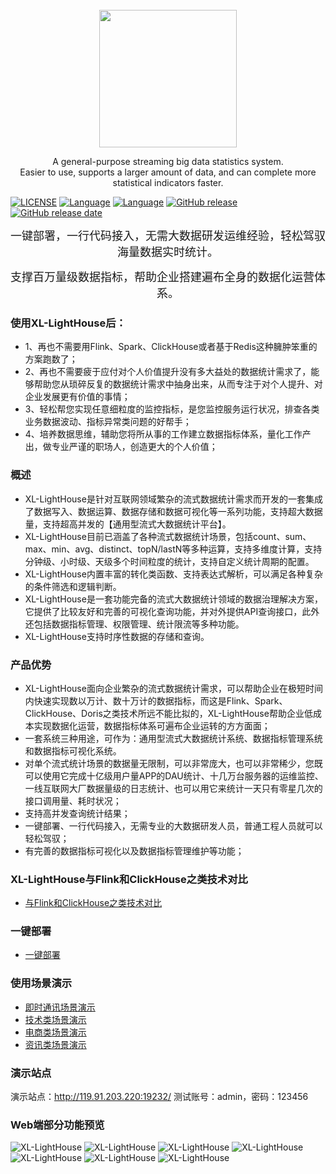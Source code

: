 <br>
<div align="center">
	<img src="https://lighthousedp-1300542249.cos.ap-nanjing.myqcloud.com/screenshot_v2/26.jpg" width="220px;">
</div>

<p align="center">
A general-purpose streaming big data statistics system.<br>
Easier to use, supports a larger amount of data, and can complete more statistical indicators faster.
</p>

[![LICENSE](https://img.shields.io/github/license/xl-xueling/xl-lighthouse.svg)](https://github.com/xl-xueling/xl-lighthouse/blob/master/LICENSE)
[![Language](https://img.shields.io/badge/language-Java-blue.svg)](https://www.java.com)
[![Language](https://img.shields.io/badge/build-passing-blue.svg)](https://github.com/xl-xueling/xl-lighthouse)
[![GitHub release](https://img.shields.io/github/tag/xl-xueling/xl-lighthouse.svg?label=release)](https://github.com/xl-xueling/xl-lighthouse/releases)
[![GitHub release date](https://img.shields.io/github/release-date/xl-xueling/xl-lighthouse.svg)](https://github.com/xl-xueling/xl-lighthouse/releases)

<p align="center"><font size="4">一键部署，一行代码接入，无需大数据研发运维经验，轻松驾驭海量数据实时统计。</font></p>
<p align="center"><font size="4">支撑百万量级数据指标，帮助企业搭建遍布全身的数据化运营体系。</font></p>

### 使用XL-LightHouse后：

* 1、再也不需要用Flink、Spark、ClickHouse或者基于Redis这种臃肿笨重的方案跑数了；
* 2、再也不需要疲于应付对个人价值提升没有多大益处的数据统计需求了，能够帮助您从琐碎反复的数据统计需求中抽身出来，从而专注于对个人提升、对企业发展更有价值的事情；
* 3、轻松帮您实现任意细粒度的监控指标，是您监控服务运行状况，排查各类业务数据波动、指标异常类问题的好帮手；
* 4、培养数据思维，辅助您将所从事的工作建立数据指标体系，量化工作产出，做专业严谨的职场人，创造更大的个人价值；

### 概述

* XL-LightHouse是针对互联网领域繁杂的流式数据统计需求而开发的一套集成了数据写入、数据运算、数据存储和数据可视化等一系列功能，支持超大数据量，支持超高并发的【通用型流式大数据统计平台】。
* XL-LightHouse目前已涵盖了各种流式数据统计场景，包括count、sum、max、min、avg、distinct、topN/lastN等多种运算，支持多维度计算，支持分钟级、小时级、天级多个时间粒度的统计，支持自定义统计周期的配置。
* XL-LightHouse内置丰富的转化类函数、支持表达式解析，可以满足各种复杂的条件筛选和逻辑判断。
* XL-LightHouse是一套功能完备的流式大数据统计领域的数据治理解决方案，它提供了比较友好和完善的可视化查询功能，并对外提供API查询接口，此外还包括数据指标管理、权限管理、统计限流等多种功能。
* XL-LightHouse支持时序性数据的存储和查询。

### 产品优势

+  XL-LightHouse面向企业繁杂的流式数据统计需求，可以帮助企业在极短时间内快速实现数以万计、数十万计的数据指标，而这是Flink、Spark、ClickHouse、Doris之类技术所远不能比拟的，XL-LightHouse帮助企业低成本实现数据化运营，数据指标体系可遍布企业运转的方方面面；
+  一套系统三种用途，可作为：通用型流式大数据统计系统、数据指标管理系统和数据指标可视化系统。
+  对单个流式统计场景的数据量无限制，可以非常庞大，也可以非常稀少，您既可以使用它完成十亿级用户量APP的DAU统计、十几万台服务器的运维监控、一线互联网大厂数据量级的日志统计、也可以用它来统计一天只有零星几次的接口调用量、耗时状况；
+  支持高并发查询统计结果；
+  一键部署、一行代码接入，无需专业的大数据研发人员，普通工程人员就可以轻松驾驭；
+  有完善的数据指标可视化以及数据指标管理维护等功能；

### XL-LightHouse与Flink和ClickHouse之类技术对比

-  [与Flink和ClickHouse之类技术对比](https://dtstep.com/zh/%E7%B3%BB%E7%BB%9F%E8%AE%BE%E8%AE%A1/%E5%BC%80%E6%BA%90XL-LightHouse%E4%B8%8EFlink%E3%80%81ClickHouse%E4%B9%8B%E7%B1%BB%E6%8A%80%E6%9C%AF%E7%9B%B8%E6%AF%94%E6%9C%89%E4%BB%80%E4%B9%88%E4%BC%98%E5%8A%BF.html)

###  一键部署

-  [一键部署](https://dtstep.com/zh/%E5%AE%89%E8%A3%85%E9%83%A8%E7%BD%B2/%E4%B8%80%E9%94%AE%E9%83%A8%E7%BD%B2.html)

###  使用场景演示
- [即时通讯场景演示](https://dtstep.com/zh/%E4%BD%BF%E7%94%A8%E5%9C%BA%E6%99%AF%E6%BC%94%E7%A4%BA/%E5%8D%B3%E6%97%B6%E9%80%9A%E8%AE%AF%E7%B1%BBAPP%E5%9C%BA%E6%99%AF%E6%BC%94%E7%A4%BA.html)
- [技术类场景演示](https://dtstep.com/zh/%E4%BD%BF%E7%94%A8%E5%9C%BA%E6%99%AF%E6%BC%94%E7%A4%BA/%E6%8A%80%E6%9C%AF%E7%B1%BB%E5%9C%BA%E6%99%AF%E4%BD%BF%E7%94%A8%E6%BC%94%E7%A4%BA.html)
- [电商类场景演示](https://dtstep.com/zh/%E4%BD%BF%E7%94%A8%E5%9C%BA%E6%99%AF%E6%BC%94%E7%A4%BA/%E7%94%B5%E5%95%86%E7%B1%BB%E4%B8%9A%E5%8A%A1%E5%9C%BA%E6%99%AF%E4%BD%BF%E7%94%A8%E6%BC%94%E7%A4%BA.html)
- [资讯类场景演示](https://dtstep.com/zh/%E4%BD%BF%E7%94%A8%E5%9C%BA%E6%99%AF%E6%BC%94%E7%A4%BA/%E8%B5%84%E8%AE%AF%E7%B1%BB%E4%B8%9A%E5%8A%A1%E5%9C%BA%E6%99%AF%E4%BD%BF%E7%94%A8%E6%BC%94%E7%A4%BA.html)


###  演示站点

演示站点：http://119.91.203.220:19232/     测试账号：admin，密码：123456

###  Web端部分功能预览

![XL-LightHouse](https://lighthousedp-1300542249.cos.ap-nanjing.myqcloud.com/screenshot_v2/5.jpg)
![XL-LightHouse](https://lighthousedp-1300542249.cos.ap-nanjing.myqcloud.com/screenshot_v2/22.jpg)
![XL-LightHouse](https://lighthousedp-1300542249.cos.ap-nanjing.myqcloud.com/screenshot_v2/23.jpg)
![XL-LightHouse](https://lighthousedp-1300542249.cos.ap-nanjing.myqcloud.com/screenshot_v2/7.jpg)
![XL-LightHouse](https://lighthousedp-1300542249.cos.ap-nanjing.myqcloud.com/screenshot_v2/8.jpg)
![XL-LightHouse](https://lighthousedp-1300542249.cos.ap-nanjing.myqcloud.com/screenshot_v2/9.jpg?t=2)
![XL-LightHouse](https://lighthousedp-1300542249.cos.ap-nanjing.myqcloud.com/screenshot_v2/11.jpg)
